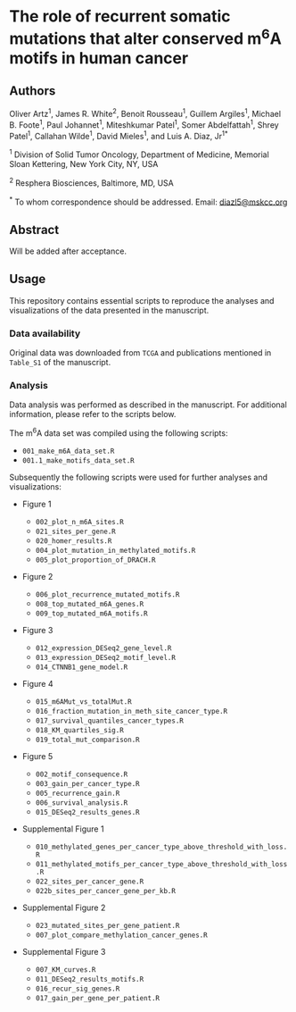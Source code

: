 # The role of recurrent somatic mutations that alter conserved m<sup>6</sup>A motifs in human cancer

## Authors
Oliver Artz<sup>1</sup>, James R. White<sup>2</sup>, Benoit Rousseau<sup>1</sup>, Guillem Argiles<sup>1</sup>, Michael B. Foote<sup>1</sup>, Paul Johannet<sup>1</sup>, Miteshkumar Patel<sup>1</sup>, Somer Abdelfattah<sup>1</sup>, Shrey Patel<sup>1</sup>, Callahan Wilde<sup>1</sup>, David Mieles<sup>1</sup>, and Luis A. Diaz, Jr<sup>1</sup><sup>*</sup>

<sup>1</sup> Division of Solid Tumor Oncology, Department of Medicine, Memorial Sloan Kettering, New York City, NY, USA

<sup>2</sup> Resphera Biosciences, Baltimore, MD, USA

<sup>*</sup> To whom correspondence should be addressed. Email: diazl5@mskcc.org



## Abstract
Will be added after acceptance.

## Usage
This repository contains essential scripts to reproduce the analyses and visualizations of the data presented in the manuscript.

### Data availability
Original data was downloaded from `TCGA` and publications mentioned in `Table_S1` of the manuscript.

### Analysis
Data analysis was performed as described in the manuscript. For additional information, please refer to the scripts below.

The m<sup>6</sup>A data set was compiled using the following scripts:
- `001_make_m6A_data_set.R`
- `001.1_make_motifs_data_set.R`

Subsequently the following scripts were used for further analyses and visualizations: 

- Figure 1
  - `002_plot_n_m6A_sites.R`
  - `021_sites_per_gene.R`
  - `020_homer_results.R`
  - `004_plot_mutation_in_methylated_motifs.R`
  - `005_plot_proportion_of_DRACH.R`

- Figure 2
  - `006_plot_recurrence_mutated_motifs.R`
  - `008_top_mutated_m6A_genes.R`
  - `009_top_mutated_m6A_motifs.R`

- Figure 3
  - `012_expression_DESeq2_gene_level.R`
  - `013_expression_DESeq2_motif_level.R`
  - `014_CTNNB1_gene_model.R`

- Figure 4
  - `015_m6AMut_vs_totalMut.R`
  - `016_fraction_mutation_in_meth_site_cancer_type.R`
  - `017_survival_quantiles_cancer_types.R`
  - `018_KM_quartiles_sig.R`
  - `019_total_mut_comparison.R`

- Figure 5
  - `002_motif_consequence.R`
  - `003_gain_per_cancer_type.R`
  - `005_recurrence_gain.R`
  - `006_survival_analysis.R`
  - `015_DESeq2_results_genes.R`

- Supplemental Figure 1
  - `010_methylated_genes_per_cancer_type_above_threshold_with_loss.R`
  - `011_methylated_motifs_per_cancer_type_above_threshold_with_loss.R`
  - `022_sites_per_cancer_gene.R`
  - `022b_sites_per_cancer_gene_per_kb.R`

- Supplemental Figure 2
  - `023_mutated_sites_per_gene_patient.R`
  - `007_plot_compare_methylation_cancer_genes.R`

- Supplemental Figure 3
  - `007_KM_curves.R`
  - `011_DESeq2_results_motifs.R`
  - `016_recur_sig_genes.R`
  - `017_gain_per_gene_per_patient.R`